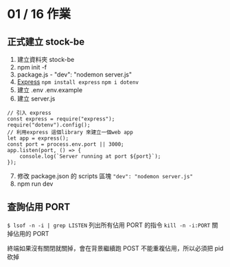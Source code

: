 # 01 / 16 作業

## 正式建立 stock-be

1. 建立資料夾 stock-be
2. npm init -f
3. package.js - "dev": "nodemon server.js"
4. [Express](https://expressjs.com/zh-tw/)
   `npm install express`
   `npm i dotenv`
5. 建立 .env .env.example
6. 建立 server.js

```javascript=
// 引入 express
const express = require("express");
require("dotenv").config();
// 利用express 這個library 來建立一個web app
let app = express();
const port = process.env.port || 3000;
app.listen(port, () => {
    console.log(`Server running at port ${port}`);
});
```

7. 修改 package.json 的 scripts 區塊
   `"dev": "nodemon server.js"`
8. npm run dev

## 查詢佔用 PORT

`$ lsof -n -i | grep LISTEN` 列出所有佔用 PORT 的指令
`kill -n -i:PORT` 關掉佔用的 PORT

終端如果沒有關閉就關掉，會在背景繼續跑
POST 不能重複佔用，所以必須把 pid 砍掉
